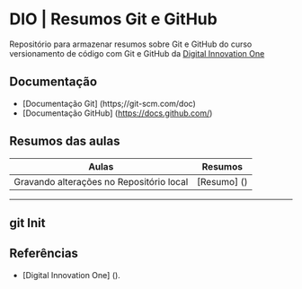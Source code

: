 # DIO | Resumos Git e GitHub

Repositório para armazenar resumos sobre Git e GitHub do curso versionamento de código com Git e GitHub da [Digital Innovation One](https://web.dio.me/track/randstad-analise-de-dados/course/406684a4-396d-4160-94b9-ead934e18564/learning/599dd3dd-d189-474f-a55c-22f37b4472da?autoplay=1)

## Documentação 
- [Documentação Git] (https;//git-scm.com/doc)
- [Documentação GitHub] (https://docs.github.com/)

## Resumos das aulas 

|Aulas | Resumos |
| -----|---------|
| Gravando alterações no Repositório local | [Resumo] () |

------
git Init 
---

## Referências 
- [Digital Innovation One] ().